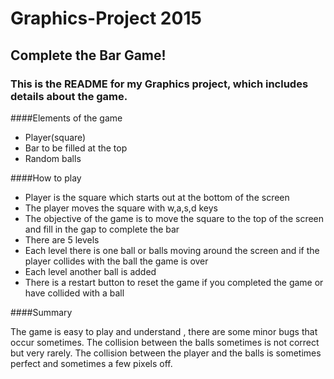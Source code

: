 # Graphics-Project 2015
## Complete the Bar Game!

### This is the README for my Graphics project, which includes details about the game.

####Elements of the game

- Player(square)
- Bar to be filled at the top
- Random balls

####How to play

- Player is the square which starts out at the bottom of the screen
- The player moves the square with w,a,s,d keys
- The objective of the game is to move the square to the top of the screen and fill in the gap to complete the bar
- There are 5 levels
- Each level there is one ball or balls moving around the screen and if the player collides with the ball the game is over
- Each level another ball is added
- There is a restart button to reset the game if you completed the game or have collided with a ball

####Summary

The game is easy to play and understand , there are some minor bugs that occur sometimes. The collision between the balls sometimes is not correct but very rarely. The collision between the player and the balls is sometimes perfect and sometimes a few pixels off.
